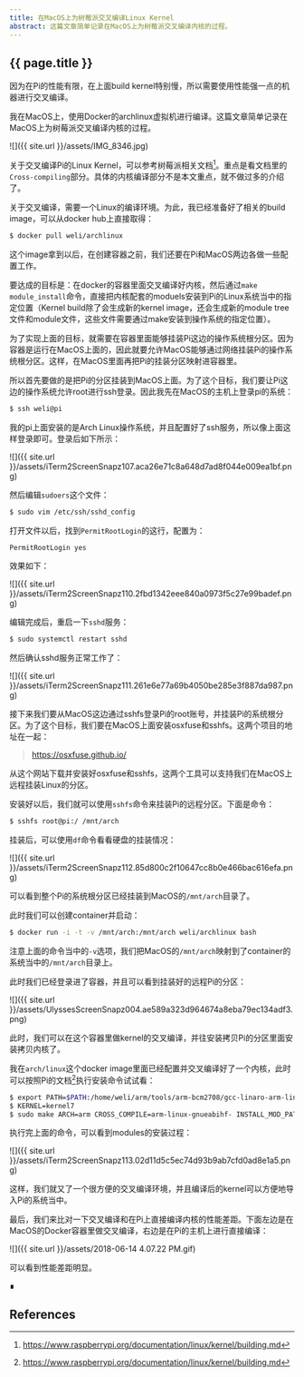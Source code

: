 ```yaml
---
title: 在MacOS上为树莓派交叉编译Linux Kernel
abstract: 这篇文章简单记录在MacOS上为树莓派交叉编译内核的过程。
---
```


## {{ page.title }}

因为在Pi的性能有限，在上面build kernel特别慢，所以需要使用性能强一点的机器进行交叉编译。

我在MacOS上，使用Docker的archlinux虚拟机进行编译。这篇文章简单记录在MacOS上为树莓派交叉编译内核的过程。

![]({{ site.url }}/assets/IMG_8346.jpg)

关于交叉编译Pi的Linux Kernel，可以参考树莓派相关文档[^pibuild]。重点是看文档里的`Cross-compiling`部分。具体的内核编译部分不是本文重点，就不做过多的介绍了。

[^pibuild]: https://www.raspberrypi.org/documentation/linux/kernel/building.md

关于交叉编译，需要一个Linux的编译环境。为此，我已经准备好了相关的build image，可以从docker hub上直接取得：

```bash
$ docker pull weli/archlinux
```

这个image拿到以后，在创建容器之前，我们还要在Pi和MacOS两边各做一些配置工作。

要达成的目标是：在docker的容器里面交叉编译好内核，然后通过`make module_install`命令，直接把内核配套的moduels安装到Pi的Linux系统当中的指定位置（Kernel build除了会生成新的kernel image，还会生成新的module tree文件和module文件，这些文件需要通过make安装到操作系统的指定位置）。

为了实现上面的目标，就需要在容器里面能够挂装Pi这边的操作系统根分区。因为容器是运行在MacOS上面的，因此就要允许MacOS能够通过网络挂装Pi的操作系统根分区。这样，在MacOS里面再把Pi的挂装分区映射进容器里。

所以首先要做的是把Pi的分区挂装到MacOS上面。为了这个目标，我们要让Pi这边的操作系统允许root进行ssh登录。因此我先在MacOS的主机上登录pi的系统：

```bash
$ ssh weli@pi
```

我的pi上面安装的是Arch Linux操作系统，并且配置好了ssh服务，所以像上面这样登录即可。登录后如下所示：

![]({{ site.url }}/assets/iTerm2ScreenSnapz107.aca26e71c8a648d7ad8f044e009ea1bf.png)

然后编辑`sudoers`这个文件：

```bash
$ sudo vim /etc/ssh/sshd_config
```

打开文件以后，找到`PermitRootLogin`的这行，配置为：

```bash
PermitRootLogin yes
```

效果如下：

![]({{ site.url }}/assets/iTerm2ScreenSnapz110.2fbd1342eee840a0973f5c27e99badef.png)

编辑完成后，重启一下`sshd`服务：

```bash
$ sudo systemctl restart sshd
```

然后确认sshd服务正常工作了：

![]({{ site.url }}/assets/iTerm2ScreenSnapz111.261e6e77a69b4050be285e3f887da987.png)

接下来我们要从MacOS这边通过sshfs登录Pi的root账号，并挂装Pi的系统根分区。为了这个目标，我们要在MacOS上面安装osxfuse和sshfs。这两个项目的地址在一起：

> https://osxfuse.github.io/

从这个网站下载并安装好osxfuse和sshfs，这两个工具可以支持我们在MacOS上远程挂装Linux的分区。

安装好以后，我们就可以使用`sshfs`命令来挂装Pi的远程分区。下面是命令：

```bash
$ sshfs root@pi:/ /mnt/arch
```

挂装后，可以使用`df`命令看看硬盘的挂装情况：

![]({{ site.url }}/assets/iTerm2ScreenSnapz112.85d800c2f10647cc8b0e466bac616efa.png)

可以看到整个Pi的系统根分区已经挂装到MacOS的`/mnt/arch`目录了。

此时我们可以创建container并启动：

```bash
$ docker run -i -t -v /mnt/arch:/mnt/arch weli/archlinux bash
```

注意上面的命令当中的`-v`选项，我们把MacOS的`/mnt/arch`映射到了container的系统当中的`/mnt/arch`目录上。

此时我们已经登录进了容器，并且可以看到挂装好的远程Pi的分区：

![]({{ site.url }}/assets/UlyssesScreenSnapz004.ae589a323d964674a8eba79ec134adf3.png)

此时，我们可以在这个容器里做kernel的交叉编译，并往安装拷贝Pi的分区里面安装拷贝内核了。

我在`arch/linux`这个docker image里面已经配置并交叉编译好了一个内核，此时可以按照Pi的文档[^pibuild]执行安装命令试试看：

```bash
$ export PATH=$PATH:/home/weli/arm/tools/arm-bcm2708/gcc-linaro-arm-linux-gnueabihf-raspbian-x64/bin
$ KERNEL=kernel7
$ sudo make ARCH=arm CROSS_COMPILE=arm-linux-gnueabihf- INSTALL_MOD_PATH=mnt/arch modules_install
```

执行完上面的命令，可以看到modules的安装过程：

![]({{ site.url }}/assets/iTerm2ScreenSnapz113.02d11d5c5ec74d93b9ab7cfd0ad8e1a5.png)

这样，我们就又了一个很方便的交叉编译环境，并且编译后的kernel可以方便地导入Pi的系统当中。

最后，我们来比对一下交叉编译和在Pi上直接编译内核的性能差距。下面左边是在MacOS的Docker容器里做交叉编译，右边是在Pi的主机上进行直接编译：

![]({{ site.url }}/assets/2018-06-14 4.07.22 PM.gif)

可以看到性能差距明显。

∎

## References
